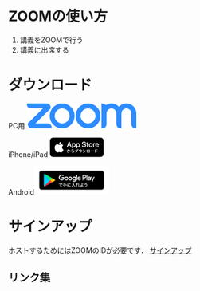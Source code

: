 # ZOOMの使い方

1. 講義をZOOMで行う
2. 講義に出席する

# ダウンロード

PC用
[![For PC](ZoomLogo.png)](https://www.zoom.us/download)


iPhone/iPad
[![iOS](Download_apple.png)](https://apps.apple.com/jp/app/zoom-cloud-meetings/id546505307)

Android[<img src="google-play-badge.png" width=150 alt="Android">](https://play.google.com/store/apps/details?id=us.zoom.videomeetings)

# サインアップ
ホストするためにはZOOMのIDが必要です．
[サインアップ](https://www.zoom.us/signup)

## リンク集
